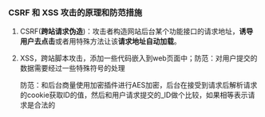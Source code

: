 ###  CSRF 和 XSS 攻击的原理和防范措施

1. CSRF(**跨站请求伪造**)：攻击者构造网站后台某个功能接口的请求地址，**诱导用户去点击**或者用特殊方法让该**请求地址自动加载**。

2. XSS，跨站脚本攻击，添加一些代码嵌入到web页面中；防范：对用户提交的数据需要经过一些特殊符号的处理

   防范：和后台商量使用加密插件进行AES加密，后台在接受到请求后解析请求的cookie获取ID的值，然后和用户请求提交的_ID做个比较，如果相等表示请求是合法的